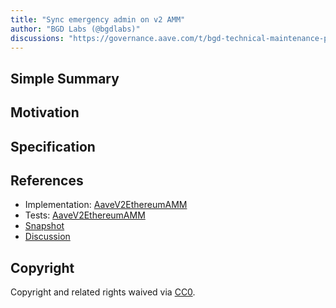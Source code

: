 ```yaml
---
title: "Sync emergency admin on v2 AMM"
author: "BGD Labs (@bgdlabs)"
discussions: "https://governance.aave.com/t/bgd-technical-maintenance-proposals/15274/10"
---
```


## Simple Summary

## Motivation

## Specification

## References

- Implementation: [AaveV2EthereumAMM](https://github.com/bgd-labs/aave-proposals-v3/blob/main/src/20231207_AaveV2EthereumAMM_SyncEmergencyAdminOnV2AMM/AaveV2EthereumAMM_SyncEmergencyAdminOnV2AMM_20231207.sol)
- Tests: [AaveV2EthereumAMM](https://github.com/bgd-labs/aave-proposals-v3/blob/main/src/20231207_AaveV2EthereumAMM_SyncEmergencyAdminOnV2AMM/AaveV2EthereumAMM_SyncEmergencyAdminOnV2AMM_20231207.t.sol)
- [Snapshot](TODO)
- [Discussion](https://governance.aave.com/t/bgd-technical-maintenance-proposals/15274/10)

## Copyright

Copyright and related rights waived via [CC0](https://creativecommons.org/publicdomain/zero/1.0/).
